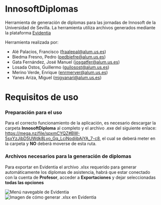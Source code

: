 # InnosoftDiplomas
Herramienta de generación de diplomas para las jornadas de Innosoft de la Universidad de Sevilla.
La herramienta utiliza archivos generados mediante la plataforma [Evidentia](https://github.com/drorganvidez/evidentia)

Herramienta realizada por:
* Alé Palacios, Francisco (fraalepal@alum.us.es)
* Biedma Fresno, Pedro (pedbiefre@alum.us.es)
* Gata Fernández, José Manuel (josgatfer@alum.us.es)
* Losada Ostos, Guillermo (guilosost@alum.us.es)
* Merino Verde, Enrique (enrmerver@alum.us.es)
* Yanes Ariza, Miguel (migyanari@alum.us.es)

# Requisitos de uso

### Preparación para el uso
Para el correcto funcionamiento de la aplicación, es necesario descargar la carpeta **InnosoftDiploma** al completo y el archivo .exe del siguiente enlace: https://mega.nz/file/spxmCYQZ#BW-5sxYzJjbD5UWdk8Lyo_Gq_LciNodiibAjYA_7-c8, el cual se deberá meter en la carpeta y **NO** deberá moverse de esta ruta.

### Archivos necesarios para la generación de diplomas
Para exportar en Evidentia el archivo .xlsx requerido para generar automáticamente los diplomas de asistencia, habrá que estar conectado con la cuenta de **Profesor**, acceder a **Exportaciones** y dejar seleccionadas **todas las opciones**

![Menú navegable de Evidentia](https://cdn.discordapp.com/attachments/768136234287366175/778612940278333480/unknown.png)
![Imagen de cómo generar .xlsx en Evidentia](https://cdn.discordapp.com/attachments/768136234287366175/778610418896863282/unknown.png)


